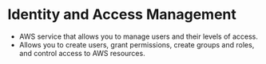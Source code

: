 # Identity and Access Management

- AWS service that allows you to manage users and their levels of access.
- Allows you to create users, grant permissions, create groups and roles, and control access to AWS resources.

